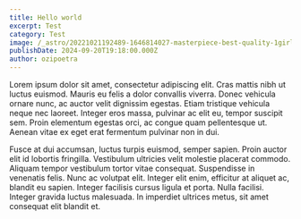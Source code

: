 ```yaml
---
title: Hello world
excerpt: Test
category: Test
image: /_astro/20221021192489-1646814027-masterpiece-best-quality-1girl-solo-_lora_jiaranv11_0.75_v12_0.25_0.8_-jiaran-official-dress_1.5-pink-hair-bow-brown-h_1.jpeg
publishDate: 2024-09-20T19:18:00.000Z
author: ozipoetra
---
```

Lorem ipsum dolor sit amet, consectetur adipiscing elit. Cras mattis nibh ut luctus euismod. Mauris eu felis a dolor convallis viverra. Donec vehicula ornare nunc, ac auctor velit dignissim egestas. Etiam tristique vehicula neque nec laoreet. Integer eros massa, pulvinar ac elit eu, tempor suscipit sem. Proin elementum egestas orci, ac congue quam pellentesque ut. Aenean vitae ex eget erat fermentum pulvinar non in dui.

Fusce at dui accumsan, luctus turpis euismod, semper sapien. Proin auctor elit id lobortis fringilla. Vestibulum ultricies velit molestie placerat commodo. Aliquam tempor vestibulum tortor vitae consequat. Suspendisse in venenatis felis. Nunc ac volutpat elit. Integer elit enim, efficitur at aliquet ac, blandit eu sapien. Integer facilisis cursus ligula et porta. Nulla facilisi. Integer gravida luctus malesuada. In imperdiet ultrices metus, sit amet consequat elit blandit et.

